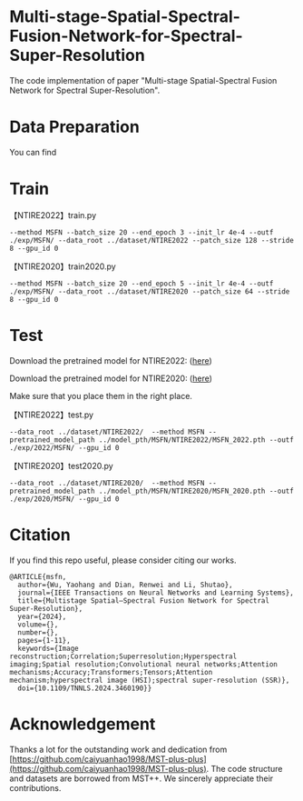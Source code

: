 # Multi-stage-Spatial-Spectral-Fusion-Network-for-Spectral-Super-Resolution
The code implementation of paper "Multi-stage Spatial-Spectral Fusion Network for Spectral Super-Resolution".

# Data Preparation
You can find

# Train

【NTIRE2022】train.py
```
--method MSFN --batch_size 20 --end_epoch 3 --init_lr 4e-4 --outf ./exp/MSFN/ --data_root ../dataset/NTIRE2022 --patch_size 128 --stride 8 --gpu_id 0
```

【NTIRE2020】train2020.py
```
--method MSFN --batch_size 20 --end_epoch 5 --init_lr 4e-4 --outf ./exp/MSFN/ --data_root ../dataset/NTIRE2020 --patch_size 64 --stride 8 --gpu_id 0
```

# Test
Download the pretrained model for NTIRE2022: ([here](https://drive.google.com/file/d/1cCmo_NPgwcP1R6wvGD9uDcP7IKdU0Ue8/view?usp=drive_link))

Download the pretrained model for NTIRE2020: ([here](https://drive.google.com/file/d/1DqafMHGSMTJvs2dz1Z2c6oGHd-VJotSA/view?usp=drive_link))

Make sure that you place them in the right place.

【NTIRE2022】test.py
```
--data_root ../dataset/NTIRE2022/  --method MSFN --pretrained_model_path ../model_pth/MSFN/NTIRE2022/MSFN_2022.pth --outf ./exp/2022/MSFN/ --gpu_id 0
```

【NTIRE2020】test2020.py
```
--data_root ../dataset/NTIRE2020/  --method MSFN --pretrained_model_path ../model_pth/MSFN/NTIRE2020/MSFN_2020.pth --outf ./exp/2020/MSFN/ --gpu_id 0
```

# Citation
If you find this repo useful, please consider citing our works.
```
@ARTICLE{msfn,
  author={Wu, Yaohang and Dian, Renwei and Li, Shutao},
  journal={IEEE Transactions on Neural Networks and Learning Systems}, 
  title={Multistage Spatial–Spectral Fusion Network for Spectral Super-Resolution}, 
  year={2024},
  volume={},
  number={},
  pages={1-11},
  keywords={Image reconstruction;Correlation;Superresolution;Hyperspectral imaging;Spatial resolution;Convolutional neural networks;Attention mechanisms;Accuracy;Transformers;Tensors;Attention mechanism;hyperspectral image (HSI);spectral super-resolution (SSR)},
  doi={10.1109/TNNLS.2024.3460190}}
```

# Acknowledgement
Thanks a lot for the outstanding work and dedication from [https://github.com/caiyuanhao1998/MST-plus-plus](https://github.com/caiyuanhao1998/MST-plus-plus). The code structure and datasets are borrowed from MST++. We sincerely appreciate their contributions.
